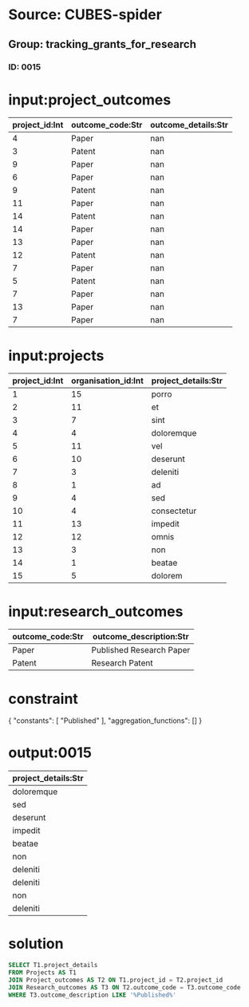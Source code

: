 # Source: CUBES-spider
## Group: tracking_grants_for_research
### ID: 0015

# input:project_outcomes

| project_id:Int | outcome_code:Str | outcome_details:Str |
|---|---|---|
| 4 | Paper | nan |
| 3 | Patent | nan |
| 9 | Paper | nan |
| 6 | Paper | nan |
| 9 | Patent | nan |
| 11 | Paper | nan |
| 14 | Patent | nan |
| 14 | Paper | nan |
| 13 | Paper | nan |
| 12 | Patent | nan |
| 7 | Paper | nan |
| 5 | Patent | nan |
| 7 | Paper | nan |
| 13 | Paper | nan |
| 7 | Paper | nan |

# input:projects

| project_id:Int | organisation_id:Int | project_details:Str |
|---|---|---|
| 1 | 15 | porro |
| 2 | 11 | et |
| 3 | 7 | sint |
| 4 | 4 | doloremque |
| 5 | 11 | vel |
| 6 | 10 | deserunt |
| 7 | 3 | deleniti |
| 8 | 1 | ad |
| 9 | 4 | sed |
| 10 | 4 | consectetur |
| 11 | 13 | impedit |
| 12 | 12 | omnis |
| 13 | 3 | non |
| 14 | 1 | beatae |
| 15 | 5 | dolorem |

# input:research_outcomes

| outcome_code:Str | outcome_description:Str |
|---|---|
| Paper | Published Research Paper |
| Patent | Research Patent |

# constraint

{
  "constants": [
    "Published"
  ],
  "aggregation_functions": []
}

# output:0015

| project_details:Str |
|---|
| doloremque |
| sed |
| deserunt |
| impedit |
| beatae |
| non |
| deleniti |
| deleniti |
| non |
| deleniti |

# solution

```sql
SELECT T1.project_details
FROM Projects AS T1
JOIN Project_outcomes AS T2 ON T1.project_id = T2.project_id
JOIN Research_outcomes AS T3 ON T2.outcome_code = T3.outcome_code
WHERE T3.outcome_description LIKE '%Published%'
```
